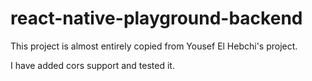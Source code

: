 # react-native-playground-backend

This project is almost entirely copied from Yousef El Hebchi's project.

I have added cors support and tested it.